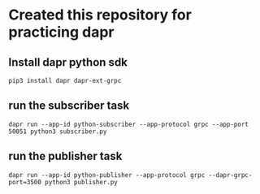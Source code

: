 # Created this repository for practicing dapr
 
## Install dapr python sdk
    pip3 install dapr dapr-ext-grpc

## run the subscriber task
    dapr run --app-id python-subscriber --app-protocol grpc --app-port 50051 python3 subscriber.py
    
## run the publisher task
    dapr run --app-id python-publisher --app-protocol grpc --dapr-grpc-port=3500 python3 publisher.py
